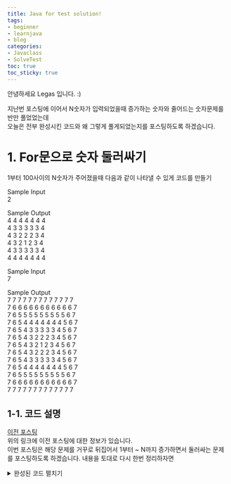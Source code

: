 ```yaml
---
title: Java for test solution!
tags:
- beginner
- learnjava
- blog
categories:
- Javaclass
- SolveTest
toc: true
toc_sticky: true
---
```


안녕하세요 Legas 입니다. :)

지난번 포스팅에 이어서 N숫자가 입력되었을때 증가하는 숫자와 줄어드는 숫자문제를 반만 풀었었는데  
오늘은 전부 완성시킨 코드와 왜 그렇게 풀게되었는지를 포스팅하도록 하겠습니다.  

# 1. For문으로 숫자 둘러싸기
1부터 100사이의 N숫자가 주어졌을때 다음과 같이 나타낼 수 있게 코드를 만들기

Sample Input  
2  

Sample Output  
4 4 4 4 4 4 4  
4 3 3 3 3 3 4  
4 3 2 2 2 3 4  
4 3 2 1 2 3 4  
4 3 3 3 3 3 4  
4 4 4 4 4 4 4  

Sample Input  
7  

Sample Output  
7 7 7 7 7 7 7 7 7 7 7 7 7  
7 6 6 6 6 6 6 6 6 6 6 6 7  
7 6 5 5 5 5 5 5 5 5 5 6 7  
7 6 5 4 4 4 4 4 4 4 5 6 7  
7 6 5 4 3 3 3 3 3 4 5 6 7  
7 6 5 4 3 2 2 2 3 4 5 6 7  
7 6 5 4 3 2 1 2 3 4 5 6 7  
7 6 5 4 3 2 2 2 3 4 5 6 7  
7 6 5 4 3 3 3 3 3 4 5 6 7  
7 6 5 4 4 4 4 4 4 4 5 6 7  
7 6 5 5 5 5 5 5 5 5 5 6 7  
7 6 6 6 6 6 6 6 6 6 6 6 7  
7 7 7 7 7 7 7 7 7 7 7 7 7  

## 1-1. 코드 설명  
[이전 포스팅](https://legas-park.github.io/javaclass/solvetest/Java-for-loops/)  
위의 링크에 이전 포스팅에 대한 정보가 있습니다.  
이번 포스팅은 해당 문제를 거꾸로 뒤집어서 1부터 ~ N까지 증가하면서 둘러싸는 문제를 포스팅하도록 하겠습니다.
내용을 토대로 다시 한번 정리하자면  
<details>
  <summary>완성된 코드 펼치기</summary>
  <div markdown="1">
```java
```java
public static void main(String[] args) {
        Scanner star = new Scanner(System.in);
        int n = star.nextInt();
        int x = 1-n+n;
        int x1=x+1;
        int y = x;
        int z = 2*n-1;
        int z1=2*n-2;
        int c = 2*n-3;
        int v=-1;
        int a=4;
        int s=-2;
        int a1=-1;
        int s1=0;
        for(int i=0;i<z/2+1;i++){ // 열 만들기 + 증가했다가 감소하는 한줄을 +1로 한줄 더 만들기
            System.out.print(x+" "); // N의 숫자를 입력했을때 항상 가장 밖의 숫자는 고정시키기
            for(int j=0;j<c;j++){ // 
                if(i==n-1){ // 중간기점인 증가했다가 감소하는 한줄 코드 
                    System.out.print(x1+" ");
                    if(j>=c/2){ // N을 찍고나서 이후 작동
                        x1-=1; // N을 출력한 다음 -1씩 감소하도록 출력
                    }else{
                        x1+=1; // 처음 시작부터N까지 증가하면서 출력
                    }// 중간기점 한줄 코드 끝
                }else if(0<i&i<n-1){ // 첫번째 열인 0은 증가하는게 없고, n-1열은 중간기점이니 그 사이값을 출력하도록 설정
                    if(1<i&i<n-1){ // 2번째 열인 1 또한 처음 증가하는 숫자이후에 변동이 없으니 그 다음 값 설정
                        if(j>=z1){ 
                            System.out.print(s+" ");
                            s-=1;
                        }else if(j>=v){
                            System.out.print(y+" ");
                        }else{
                            System.out.print(a+" ");
                            a+=1;
                        }
                    }else{
                        System.out.print(y+" ");
                    }
                }else{
                    System.out.print(y+" ");
                }
            }
            System.out.println(x);
            y+=1;
            z1-=1; // 열이 증가할수록 감소되어야 하는 숫자의 행이 1개씩 많아지기 때문에 1씩 감소시켜 끝자리 행을 넓힘
            v+=1; // 1부터 가운데 계속 증가하는 행의 숫자를 감소시키기 위해 행을 줄임 
            if(i<3){
                a-=1; // 다음열에서 2부터 시작 할 수 있게 감소시키기
                s+=2; // 다음열에서 증가한 숫자로 출력할 수 있게 증가시키기
            }else{
                a-=a1;
                s+=s1;
            }
            a1+=1;
            s1+=1;
        }
        y-=2;
        int z2=n;
        int s2=n-2;
        int v2=n-3;
        int a2=2;
        int y2=n-1;
        int a3=n-3;
        int s3=n-4;
        for(int o=0;o<z/2;o++){
            System.out.print(x+" ");
            for(int k=0;k<c;k++){
                if(o<z/2+1){
                    if(k>=z2){
                        System.out.print(s2+" ");
                        s2-=1;
                    }else if(k>=v2){
                        System.out.print(y2+" ");
                    }else{
                        System.out.print(a2+" ");
                        a2+=1;
                    }
                }else{
                    System.out.print(y2+" ");
                }
            }
            System.out.println(x);
            y2-=1;
            z2+=1;
            v2-=1;
            s2+=s3;
            a2-=a3;
            a3-=1;
            s3-=1;


        }
    }
```
  </div>
</details>		
## 1-2. 코드 설명
첫번째 시도했던 코드는 for문을 너무 많이 써서 제한된 숫자만 완성할 수 있었습니다.  
두번째 시도했던 코드는 if문을 너무 많이 써서 제한된 숫자까지만 완성할 수 있었습니다.  

완성시키된 코드는 한번에 숫자를 만드려고 하지않고 2번에 나눠서 만들기로 했습니다.  

1. 알고리즘 찾기 
N의 숫자가 주어질때 열과 행이 일정한 간격으로 증가하는것을 확인 할 수 있습니다.  
2의 숫자가 주어질때 열과 행은 3  
3의 숫자가 주어질때 열과 행은 5  
4의 숫자가 주어질때 열과 행은 7  ...  

2. 열과 행 만들기  
위처럼 이런식으로 증가하기때문에 `2*n-1`이라는 공식을 대입하면 열과 행을 만들 수 있습니다.  
```java
for(int i=0;i<z/2+1;i++)
```
위에서 z = `2*n-1;` 으로 반을 나눠서 했기때문에 z/2를 사용했고 중간에 N의 숫자까지 증가 > 감소를 하기위해 열을 한개 더 추가한것을 확인 할 수 있습니다.  
  
다음 행을 만들기위해서 사용했던 for문
```java
for(int j=0;j<c;j++)
```
위에서 c=`2*n-3;` 으로  열을 만들때 `System.out.print(x+" ");`로 시작과 끝을 사용했기 때문에  행에서 2개를 뺀 다음 시작하려고 for문을 만들었습니다.  

3. 행에서 점점 증가하는 숫자와 감소하는 숫자 만들기  
```java
                        if(j>=z1){ 
                            System.out.print(s+" ");
                            s-=1; // s가 출력되고 다음 출력시 -1을 감소하게 만듬
                        }else if(j>=v){ // 중간에 바뀌지 않는 숫자를 출력하기위해 만듬
                            System.out.print(y+" ");
                        }else{
                            System.out.print(a+" ");
                            a+=1; // a가 출력되고 다음출력시 +1을 증가하게 만듬 
                        }
```

숫자가 주어지면 0,1다음인 2열부터는 증가하는 숫자가 나오고 마지막에는 감소하는 숫자가 나오게 되기때문에  
위처럼 셋팅을 해서 증가와 감소를 만들었습니다.  

위의 행에서 증가와 감소만 주면 제대로 된 출력이 되지 않습니다.
예를 들어서  
1 1 1 1 1 1 1  
1 2 2 2 2 2 1  
1 2 
이부분에서 2가 출력되었지만 출력 후 `a+=1;`이 있기때문에 보이지 않지만 a의 저장값은 3으로 변경이 된 상태입니다.  
이렇게되면 다음 열의 숫자에서는 a가 3로 저장되어있기 때문에 3부터 출력될 수 밖에 없습니다.  

그래서 
코드 마지막에 `a-=1;`를 사용하여 감소를 시켜서 다시 2부터 출력할 수 있게 만들었습니다.  

반대로  
1 1 1 1 1 1 1  
1 2 2 2 2 2 1  
1 2 3 3 3 2  
이부분에서는 2가 출력 후 `s-=1;`이 있기 때문에 보이지 않지만 s의 저장값은 1로 변경이 된 상태입니다.  
마찬가지로 이렇게되면 다음 열의 숫자에서는 s가 1로 저장되어있기 때문에 1부터 출력될 수 밖에 없습니다.  
그래서 코드 마지막에 `s+=2;`를 사용하여 증가를 시켜서 다음 숫자가 출력되어야하는 3부터 감소하도록 만들었습니다.  

4. 출력하려고하는 행의 범위 설정
```java
                        if(j>=z1){ //  int z1=2*n-2;
                            System.out.print(s+" ");
                            s-=1; 
                        }else if(j>=v){ // int v=-1;
                            System.out.print(y+" ");
                        }else{
                            System.out.print(a+" ");
                            a+=1; 
                        }
						z1-=1; 
            v+=1; 
```
if시작에 (j가 z1보다 크거나 같을때 ) 사용을 하면 N의 숫자가 4일 경우 z1 = 6이 됩니다.  
그럼 행이 5개인 열에서는 false가 될수밖에 없기 때문에 아래 for문이 1사이클이 돌고난 후 `z1-=1;`을 함으로서 5로 바꿔주게 되고 그다음 사이클이 돌고난 후 4로 변경되기때문에 행의 감소하는 숫자시작점을 점점 증가시킬 수 있습니다.  

또한 else if의 (j가 v보다 크거나 같을경우) 사용을 하면 N의 숫자가 4일경우 j가 0일때 v= -1이고 다음사이클에서는v=0이 되기때문에 3번째 열부터는j의 범위가 줄어드는것을 확인 알 수 있습니다.
3번째 열에서 v=1이고j=0부터 시작함으로 0은 포함이 안되는 범위이니 else의 a가 출력되기 시작

반대로 중간기점을 다음으로 시작하는 숫자는 처음 만든 행과 반대로 만들어주면 문제를 완성시킬 수 있습니다.  
![]({{ 'assets/images/for test solution/solution1.JPG' | relative_url }})  
짜잔 사진처럼 무작위 N의 숫자를 넣으면 문제를 완성 시키게 됩니다!.
